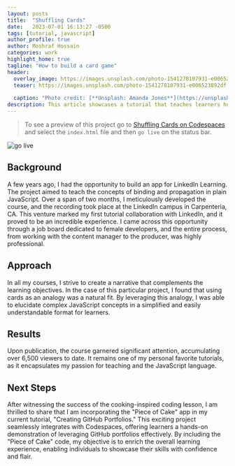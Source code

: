 ```yaml
---
layout: posts
title:  "Shuffling Cards"
date:   2023-07-01 16:13:27 -0500
tags: [tutorial, javascript]
author_profile: true
author: Moshraf Hossain
categories: work
highlight_home: true
tagline: "How to build a card game"
header:
  overlay_image: https://images.unsplash.com/photo-1541278107931-e006523892df
  teaser: https://images.unsplash.com/photo-1541278107931-e006523892df
  
  caption: "Photo credit: [**Unsplash: Amanda Jones**](https://unsplash.com/@amandagraphc)"
description: This article showcases a tutorial that teaches learners how to code.
---
```


> To see a preview of this project go to [Shuffling Cards on Codespaces](https://leighlawhon-studious-space-guacamole-6v5gj6qwgp43rp4q.github.dev/) and select the `index.html` file and then `go live` on the status bar.

![go live](/assets/images/golive.png)

## Background
A few years ago, I had the opportunity to build an app for LinkedIn Learning. The project aimed to teach the concepts of binding and propagation in plain JavaScript. Over a span of two months, I meticulously developed the course, and the recording took place at the LinkedIn campus in Carpenteria, CA. This venture marked my first tutorial collaboration with LinkedIn, and it proved to be an incredible experience. I came across this opportunity through a job board dedicated to female developers, and the entire process, from working with the content manager to the producer, was highly professional.

## Approach
In all my courses, I strive to create a narrative that complements the learning objectives. In the case of this particular project, I found that using cards as an analogy was a natural fit. By leveraging this analogy, I was able to elucidate complex JavaScript concepts in a simplified and easily understandable format for learners.

## Results
Upon publication, the course garnered significant attention, accumulating over 6,500 viewers to date. It remains one of my personal favorite tutorials, as it encapsulates my passion for teaching and the JavaScript language.

## Next Steps
After witnessing the success of the cooking-inspired coding lesson, I am thrilled to share that I am incorporating the "Piece of Cake" app in my current tutorial, "Creating GitHub Portfolios." This exciting project seamlessly integrates with Codespaces, offering learners a hands-on demonstration of leveraging GitHub portfolios effectively. By including the "Piece of Cake" code, my objective is to enrich the overall learning experience, enabling individuals to showcase their skills with confidence and flair.
